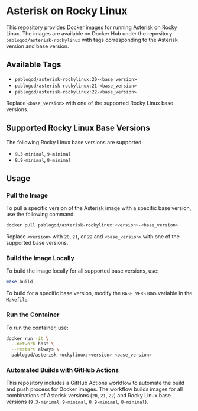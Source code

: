 # Asterisk on Rocky Linux

This repository provides Docker images for running Asterisk on Rocky Linux. The images are available on Docker Hub under the repository `pablogod/asterisk-rockylinux` with tags corresponding to the Asterisk version and base version.

## Available Tags

- `pablogod/asterisk-rockylinux:20-<base_version>`
- `pablogod/asterisk-rockylinux:21-<base_version>`
- `pablogod/asterisk-rockylinux:22-<base_version>`

Replace `<base_version>` with one of the supported Rocky Linux base versions.

## Supported Rocky Linux Base Versions

The following Rocky Linux base versions are supported:

- `9.3-minimal`, `9-minimal`
- `8.9-minimal`, `8-minimal`

## Usage

### Pull the Image

To pull a specific version of the Asterisk image with a specific base version, use the following command:

```bash
docker pull pablogod/asterisk-rockylinux:<version>-<base_version>
```

Replace `<version>` with `20`, `21`, or `22` and `<base_version>` with one of the supported base versions.

### Build the Image Locally

To build the image locally for all supported base versions, use:

```bash
make build
```

To build for a specific base version, modify the `BASE_VERSIONS` variable in the `Makefile`.

### Run the Container

To run the container, use:

```bash
docker run -it \
  --network host \
  --restart always \
  pablogod/asterisk-rockylinux:<version>-<base_version>
```

### Automated Builds with GitHub Actions

This repository includes a GitHub Actions workflow to automate the build and push process for Docker images. The workflow builds images for all combinations of Asterisk versions (`20`, `21`, `22`) and Rocky Linux base versions (`9.3-minimal`, `9-minimal`, `8.9-minimal`, `8-minimal`).
